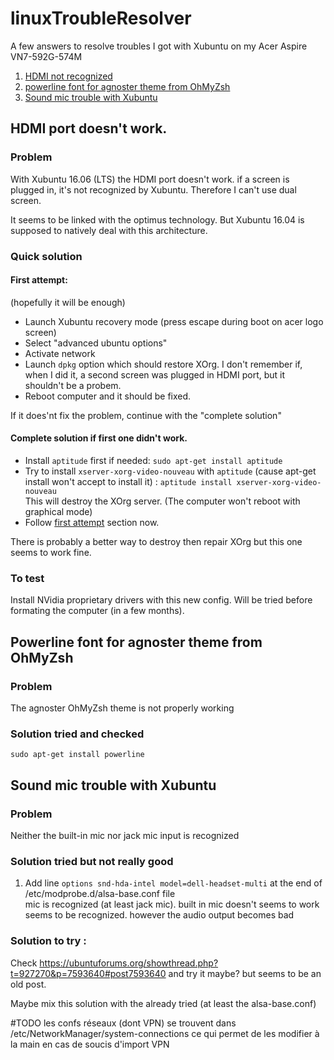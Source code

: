 # linuxTroubleResolver

A few answers to resolve troubles I got with Xubuntu on my Acer Aspire VN7-592G-574M

1. [HDMI not recognized](#hdmi-port-doesnt-work)
2. [powerline font for agnoster theme from OhMyZsh](#powerline-font-for-agnoster-theme-from-ohmyzsh)
3. [Sound mic trouble with Xubuntu](#sound-mic-trouble-with-xubuntu)



## HDMI port doesn't work.
### Problem
With Xubuntu 16.06 (LTS) the HDMI port doesn't work. if a screen is plugged in, it's not recognized by Xubuntu. Therefore I can't use dual screen.

It seems to be linked with the optimus technology. But Xubuntu 16.04 is supposed to natively deal with this architecture.

### Quick solution

#### First attempt:

 (hopefully it will be enough)

* Launch Xubuntu recovery mode (press escape during boot on acer logo screen)
* Select "advanced ubuntu options"
* Activate network
* Launch `dpkg` option which should restore XOrg. I don't remember if, when I did it, a second screen was plugged in HDMI port, but it shouldn't be a probem.
* Reboot computer and it should be fixed.

If it does'nt fix the problem, continue with the "complete solution"

#### Complete solution if first one didn't work.
* Install `aptitude` first if needed: `sudo apt-get install aptitude`
* Try to install `xserver-xorg-video-nouveau` with `aptitude` (cause apt-get install won't accept to install it) :    `aptitude install xserver-xorg-video-nouveau`    
    This will destroy the XOrg server. (The computer won't reboot with graphical mode)
* Follow [first attempt](#first-attempt) section now.

There is probably a better way to destroy then repair XOrg but this one seems to work fine.


### To test
Install NVidia proprietary drivers with this new config. Will be tried before formating the computer (in a few months).


## Powerline font for agnoster theme from OhMyZsh

### Problem

The agnoster OhMyZsh theme is not properly working

### Solution tried and checked

`sudo apt-get install powerline`



## Sound mic trouble with Xubuntu

### Problem
 Neither the built-in mic nor jack mic input is recognized

### Solution tried but not really good

1.  Add line `options snd-hda-intel model=dell-headset-multi` at the end of /etc/modprobe.d/alsa-base.conf file    
mic is recognized (at least jack mic). built in mic doesn't seems to work seems to be recognized.
however the audio output becomes bad

### Solution to try :
Check https://ubuntuforums.org/showthread.php?t=927270&p=7593640#post7593640 and try it maybe? but seems to be an old post.

Maybe mix this solution with the already tried (at least the alsa-base.conf)


#TODO
les confs réseaux (dont VPN) se trouvent dans /etc/NetworkManager/system-connections ce qui permet de les modifier à la main en cas de soucis d'import VPN
